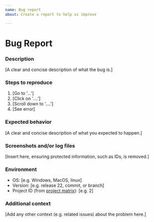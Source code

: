 ```yaml
---
name: Bug report
about: Create a report to help us improve

---
```


# Bug Report

### Description
[A clear and concise description of what the bug is.]

### Steps to reproduce
1. [Go to '...']
1. [Click on '....']
1. [Scroll down to '....']
1. [See error]

### Expected behavior
[A clear and concise description of what you expected to happen.]

### Screenshots and/or log files
[Insert here, ensuring protected information, such as IDs, is removed.]

### Environment
 - OS: [e.g. Windows, MacOS, linux]
 - Version: [e.g. release 22, commit, or branch]
 - Project ID (from [project matrix](https://z.umn.edu/GenvisisStudyMatrix)): [e.g. 2]

### Additional context
[Add any other context (e.g. related issues) about the problem here.]

